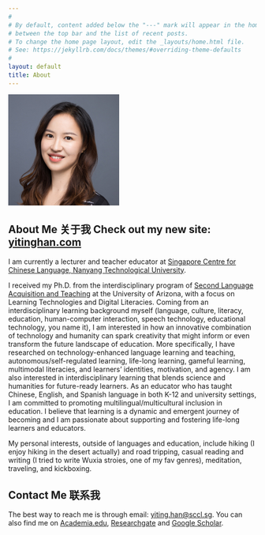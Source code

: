 ```yaml
---
#
# By default, content added below the "---" mark will appear in the home page
# between the top bar and the list of recent posts.
# To change the home page layout, edit the _layouts/home.html file.
# See: https://jekyllrb.com/docs/themes/#overriding-theme-defaults
#
layout: default
title: About
---
```

![Yiting Han](readme1.jpg)
## About Me 关于我 Check out my new site: [yitinghan.com](www.yitinghan.com)

I am currently a lecturer and teacher educator at [Singapore Centre for Chinese Language, Nanyang Technological University](https://www.sccl.sg/en/about/organizational-structure/staff/65-lecturer/1575-dr-han-yiting.html).

I received my Ph.D. from the interdisciplinary program of [Second Language Acquisition and Teaching](https://slat.arizona.edu/) at the University of Arizona, with a focus on Learning Technologies and Digital Literacies. Coming from an interdisciplinary learning background myself (language, culture, literacy, education, human-computer interaction, speech technology, educational technology, you name it), I am interested in how an innovative combination of technology and humanity can spark creativity that might inform or even transform the future landscape of education. More specifically, I have researched on technology-enhanced language learning and teaching, autonomous/self-regulated learning, life-long learning, gameful learning, multimodal literacies, and learners’ identities, motivation, and agency. I am also interested in interdisciplinary learning that blends science and humanities for future-ready learners. As an educator who has taught Chinese, English, and Spanish language in both K-12 and university settings, I am committed to promoting multilingual/multicultural inclusion in education. I believe that learning is a dynamic and emergent journey of becoming and I am passionate about supporting and fostering life-long learners and educators.

My personal interests, outside of languages and education, include hiking (I enjoy hiking in the desert actually) and road tripping, casual reading and writing (I tried to write Wuxia stroies, one of my fav genres), meditation, traveling, and kickboxing.

## Contact Me 联系我
The best way to reach me is through email: [yiting.han@sccl.sg](mailto:yiting.han@sccl.sg). You can also find me on [Academia.edu](https://nanyang.academia.edu/YitingHan), [Researchgate](https://www.researchgate.net/profile/Yiting-Han) and [Google Scholar](https://scholar.google.com/citations?user=33RFwjsAAAAJ&hl=en).
